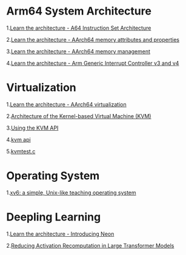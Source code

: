 # Arm64 System Architecture
1.[Learn the architecture - A64 Instruction Set Architecture](https://developer.arm.com/documentation/102374/0101/Overview)

2.[Learn the architecture - AArch64 memory
attributes and properties](https://developer.arm.com/documentation/102376/0200)

3.[Learn the architecture - AArch64 memory management](https://developer.arm.com/documentation/101811/0103)

4.[Learn the architecture - Arm Generic Interrupt Controller v3 and v4](https://developer.arm.com/documentation/198123/0302)

# Virtualization
1.[Learn the architecture - AArch64 virtualization](https://developer.arm.com/documentation/102142/latest/)

2.[Architecture of the Kernel-based Virtual Machine (KVM)](http://www.linux-kongress.org/2010/slides/KVM-Architecture-LK2010.pdf)

3.[Using the KVM API](https://lwn.net/Articles/658511/)

4.[kvm api](https://kernel.org/doc/Documentation/virtual/kvm/api.txt)

5.[kvmtest.c](https://lwn.net/Articles/658512/)

# Operating System
1.[xv6: a simple, Unix-like teaching operating system](https://pdos.csail.mit.edu/6.828/2023/xv6/book-riscv-rev3.pdf)

# Deepling Learning
1.[Learn the architecture - Introducing Neon](https://developer.arm.com/documentation/102474/0100)

2.[Reducing Activation Recomputation in Large Transformer Models](https://arxiv.org/pdf/2205.05198.pdf)
